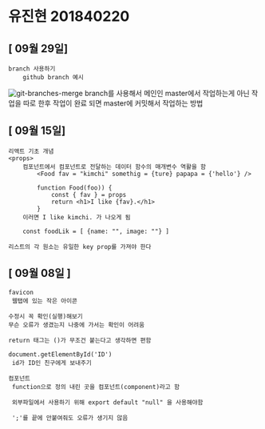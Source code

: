 # 유진현 201840220

## [ 09월 29일]

    branch 사용하기
        github branch 예시 
![git-branches-merge](https://user-images.githubusercontent.com/79895978/135209061-0511a87a-89f8-454e-94a0-736f51dd7a66.png)
        branch를 사용해서 메인인 master에서 작업하는게 아닌 작업을 따로 한후 작업이 완료 되면 master에 커밋해서 작업하는 방법


## [ 09월 15일]

    리액트 기초 개념 
    <props>
        컴포넌트에서 컴포넌트로 전달하는 데이터 함수의 매개변수 역활을 함
            <Food fav = "kimchi" somethig = {ture} papapa = {'hello'} />

            function Food(foo)) {
                const { fav } = props
                return <h1>I like {fav}.</h1>
            }
        이러면 I like kimchi. 가 나오게 됨

        const foodLik = [ {name: "", image: ""} ]
    
    리스트의 각 원소는 유일한 key prop를 가져야 한다

## [ 09월 08일 ]

    favicon
     웹탭에 있는 작은 아이콘

    수정시 꼭 확인(실행)해보기
    무슨 오류가 생겼는지 나중에 가서는 확인이 어려움

    return 태그는 ()가 무조건 붙는다고 생각하면 편함

    document.getElementById('ID')
     id가 ID인 친구에게 보내주기

    컴포넌트
     function으로 정의 내린 곳을 컴포넌트(component)라고 함

     외부파일에서 사용하기 위해 export default "null" 을 사용해야함

     ';'를 끝에 안붙여줘도 오류가 생기지 않음
     